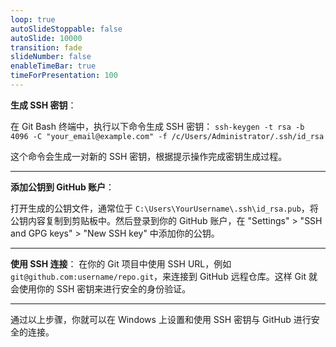 ```yaml
---
loop: true
autoSlideStoppable: false
autoSlide: 10000
transition: fade
slideNumber: false
enableTimeBar: true
timeForPresentation: 100
---
```



**生成 SSH 密钥**： 

在 Git Bash 终端中，执行以下命令生成 SSH 密钥：
`ssh-keygen -t rsa -b 4096 -C "your_email@example.com" -f /c/Users/Administrator/.ssh/id_rsa`


这个命令会生成一对新的 SSH 密钥，根据提示操作完成密钥生成过程。

---


**添加公钥到 GitHub 账户**： 

打开生成的公钥文件，通常位于 `C:\Users\YourUsername\.ssh\id_rsa.pub`，将公钥内容复制到剪贴板中。然后登录到你的 GitHub 账户，在 "Settings" > "SSH and GPG keys" > "New SSH key" 中添加你的公钥。

---

**使用 SSH 连接**： 在你的 Git 项目中使用 SSH URL，例如 `git@github.com:username/repo.git`，来连接到 GitHub 远程仓库。这样 Git 就会使用你的 SSH 密钥来进行安全的身份验证。

---

通过以上步骤，你就可以在 Windows 上设置和使用 SSH 密钥与 GitHub 进行安全的连接。


